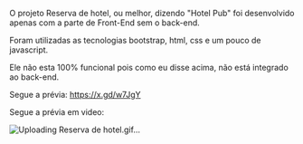O projeto Reserva de hotel, ou melhor, dizendo "Hotel Pub" foi desenvolvido apenas com a parte de Front-End
sem o back-end.

Foram utilizadas as tecnologias bootstrap, html, css e um pouco de javascript.

Ele não esta 100% funcional pois como eu disse acima, não está integrado ao back-end. 

Segue a prévia: https://x.gd/w7JgY

Segue a prévia em video:



![Uploading Reserva de hotel.gif…]()
